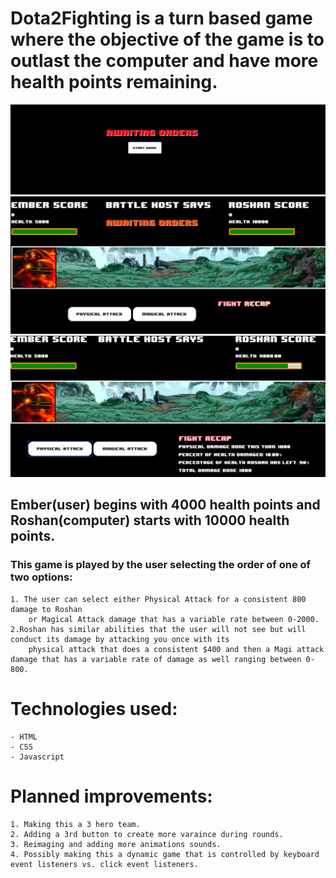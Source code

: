# Dota2Fighting is a turn based game where the objective of the game is to outlast the computer and have more health points remaining.
![Start screen](images/startScreen.png "Start screen")
![Before Attack](images/beforeAttack.png "Before Attack")
![After an Attack](images/afterAttack.png "After an Attack")

## Ember(user) begins with 4000 health points and Roshan(computer) starts with 10000 health points.
### This game is played by the user selecting the order of one of two options:
    1. The user can select either Physical Attack for a consistent 800 damage to Roshan
        or Magical Attack damage that has a variable rate between 0-2000.
    2.Roshan has similar abilities that the user will not see but will conduct its damage by attacking you once with its
        physical attack that does a consistent $400 and then a Magi attack damage that has a variable rate of damage as well ranging between 0-800.
    
# Technologies used:
    - HTML
    - CSS
    - Javascript

# Planned improvements:
    1. Making this a 3 hero team.
    2. Adding a 3rd button to create more varaince during rounds.
    3. Reimaging and adding more animations sounds.
    4. Possibly making this a dynamic game that is controlled by keyboard event listeners vs. click event listeners.